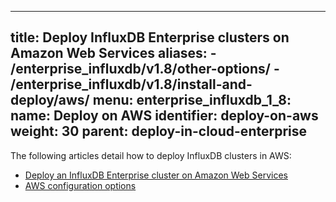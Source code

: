 
---
title: Deploy InfluxDB Enterprise clusters on Amazon Web Services
aliases:
    - /enterprise_influxdb/v1.8/other-options/
    - /enterprise_influxdb/v1.8/install-and-deploy/aws/
menu:
  enterprise_influxdb_1_8:
    name: Deploy on AWS
    identifier: deploy-on-aws
    weight: 30
    parent: deploy-in-cloud-enterprise
---

The following articles detail how to deploy InfluxDB clusters in AWS:

- [Deploy an InfluxDB Enterprise cluster on Amazon Web Services](/enterprise_influxdb/v1.8/install-and-deploy/deploying/aws/setting-up-template)
- [AWS configuration options](/enterprise_influxdb/v1.8/install-and-deploy/deploying/aws/config-options)

